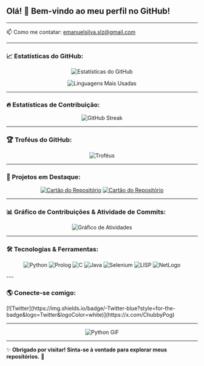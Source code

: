 
## Olá! 👋 Bem-vindo ao meu perfil no GitHub!
---

📫 Como me contatar: [emanuelsilva.slz@gmail.com](mailto:emanuelsilva.slz@gmail.com)  

---

### 📈 Estatísticas do GitHub:
<div align="center">

![Estatísticas do GitHub](https://github-readme-stats.vercel.app/api?username=EmanuelSilva69&show_icons=true&theme=radical)

![Linguagens Mais Usadas](https://github-readme-stats.vercel.app/api/top-langs/?username=EmanuelSilva69&layout=compact&theme=radical)

</div>

---

### 🔥 Estatísticas de Contribuição:
<div align="center">

![GitHub Streak](https://github-readme-streak-stats.herokuapp.com/?user=EmanuelSilva69&theme=radical)

</div>

---

### 🏆 Troféus do GitHub:
<div align="center">

![Troféus](https://github-profile-trophy.vercel.app/?username=EmanuelSilva69&theme=onedark&no-bg=true&no-frame=true)

</div>

---

### 🚀 Projetos em Destaque:
<div align="center">

[![Cartão do Repositório](https://github-readme-stats.vercel.app/api/pin/?username=EmanuelSilva69&repo=Formigueiro-em-Netlogo&theme=radical)](https://github.com/EmanuelSilva69/Formigueiro-em-Netlogo)
[![Cartão do Repositório](https://github-readme-stats.vercel.app/api/pin/?username=EmanuelSilva69&repo=Tutor-IA&theme=radical)](https://github.com/EmanuelSilva69/Tutor-IA)

</div>

---

### 📊 Gráfico de Contribuições & Atividade de Commits:
<div align="center">

![Gráfico de Atividades](https://github-readme-activity-graph.vercel.app/graph?username=EmanuelSilva69&theme=radical)


</div>

---
### 🛠️ Tecnologias & Ferramentas:
<div align="center">

![Python](https://img.shields.io/badge/Python-3776AB?style=for-the-badge&logo=python&logoColor=white)
![Prolog](https://img.shields.io/badge/Prolog-red?style=for-the-badge&logo=prolog&logoColor=white)
![C](https://img.shields.io/badge/C-00599C?style=for-the-badge&logo=c&logoColor=white)
![Java](https://img.shields.io/badge/Java-007396?style=for-the-badge&logo=java&logoColor=white)
![Selenium](https://img.shields.io/badge/Selenium-43B02A?style=for-the-badge&logo=selenium&logoColor=white)
![LISP](https://img.shields.io/badge/LISP-black?style=for-the-badge&logo=lisp&logoColor=white)
![NetLogo](https://img.shields.io/badge/NetLogo-darkgreen?style=for-the-badge)

</div>
---

### 🌎 Conecte-se comigo:
</div>
[![Twitter](https://img.shields.io/badge/-Twitter-blue?style=for-the-badge&logo=Twitter&logoColor=white)](https://x.com/ChubbyPog)
</div>

---


<div align="center">

![Python GIF](https://media.giphy.com/media/KAq5w47R9rmTuvWOWa/giphy.gif)

</div>

---

✨ **Obrigado por visitar! Sinta-se à vontade para explorar meus repositórios.** 🚀
